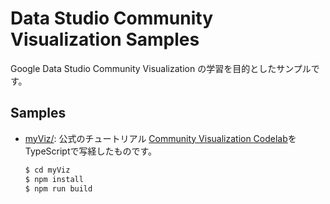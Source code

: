 # Data Studio Community Visualization Samples

Google Data Studio Community Visualization の学習を目的としたサンプルです。

## Samples

* [myViz/](./myViz): 公式のチュートリアル [Community Visualization Codelab](https://codelabs.developers.google.com/codelabs/community-visualization/#0)をTypeScriptで写経したものです。

    ```sh
    $ cd myViz
    $ npm install
    $ npm run build
    ```
